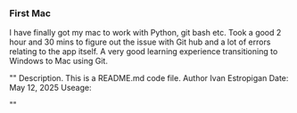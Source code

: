 ### First Mac 
I have finally got my mac to work with Python, git bash etc. Took a good 2 hour and 30 mins 
to figure out the issue with Git hub and a lot of errors relating to the app itself. A very good learning experience transitioning to Windows to Mac using Git.


""
Description. This is a README.md code file. 
Author Ivan Estropigan 
Date: May 12, 2025 
Useage:

""